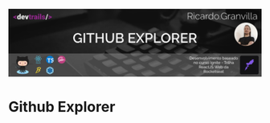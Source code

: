 [![Granvilla's GitHub Banner](./public/assets/gitRepository.png)](https://home.devtrails.com.br/)

# Github Explorer
